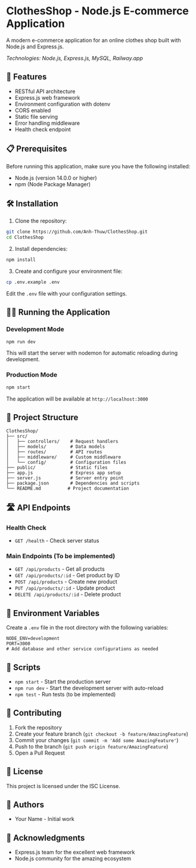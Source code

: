 # ClothesShop - Node.js E-commerce Application

A modern e-commerce application for an online clothes shop built with Node.js and Express.js.

*Technologies: Node.js, Express.js, MySQL, Railway.app*

## 🚀 Features

- RESTful API architecture
- Express.js web framework
- Environment configuration with dotenv
- CORS enabled
- Static file serving
- Error handling middleware
- Health check endpoint

## 📋 Prerequisites

Before running this application, make sure you have the following installed:
- Node.js (version 14.0.0 or higher)
- npm (Node Package Manager)

## 🛠️ Installation

1. Clone the repository:
```bash
git clone https://github.com/Anh-Thuw/ClothesShop.git
cd ClothesShop
```

2. Install dependencies:
```bash
npm install
```

3. Create and configure your environment file:
```bash
cp .env.example .env
```
Edit the `.env` file with your configuration settings.

## 🏃‍♂️ Running the Application

### Development Mode
```bash
npm run dev
```
This will start the server with nodemon for automatic reloading during development.

### Production Mode
```bash
npm start
```

The application will be available at `http://localhost:3000`

## 📁 Project Structure

```
ClothesShop/
├── src/
│   ├── controllers/    # Request handlers
│   ├── models/         # Data models
│   ├── routes/         # API routes
│   ├── middleware/     # Custom middleware
│   └── config/         # Configuration files
├── public/             # Static files
├── app.js              # Express app setup
├── server.js           # Server entry point
├── package.json        # Dependencies and scripts
└── README.md          # Project documentation
```

## 🛣️ API Endpoints

### Health Check
- `GET /health` - Check server status

### Main Endpoints (To be implemented)
- `GET /api/products` - Get all products
- `GET /api/products/:id` - Get product by ID
- `POST /api/products` - Create new product
- `PUT /api/products/:id` - Update product
- `DELETE /api/products/:id` - Delete product

## 🔧 Environment Variables

Create a `.env` file in the root directory with the following variables:

```env
NODE_ENV=development
PORT=3000
# Add database and other service configurations as needed
```

## 📝 Scripts

- `npm start` - Start the production server
- `npm run dev` - Start the development server with auto-reload
- `npm test` - Run tests (to be implemented)

## 🤝 Contributing

1. Fork the repository
2. Create your feature branch (`git checkout -b feature/AmazingFeature`)
3. Commit your changes (`git commit -m 'Add some AmazingFeature'`)
4. Push to the branch (`git push origin feature/AmazingFeature`)
5. Open a Pull Request

## 📄 License

This project is licensed under the ISC License.

## 👥 Authors

- Your Name - Initial work

## 🙏 Acknowledgments

- Express.js team for the excellent web framework
- Node.js community for the amazing ecosystem
